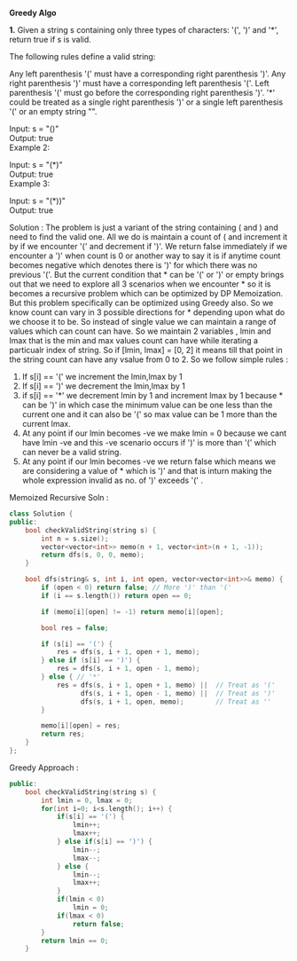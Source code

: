 **Greedy Algo**

**1.** Given a string s containing only three types of characters: '(', ')' and '*', return true if s is valid.

The following rules define a valid string:

Any left parenthesis '(' must have a corresponding right parenthesis ')'.
Any right parenthesis ')' must have a corresponding left parenthesis '('.
Left parenthesis '(' must go before the corresponding right parenthesis ')'.
'*' could be treated as a single right parenthesis ')' or a single left parenthesis '(' or an empty string "".

Input: s = "()"  
Output: true  
Example 2:

Input: s = "(*)"  
Output: true  
Example 3:

Input: s = "(*))"  
Output: true

Solution : The problem is just a variant of the string containing ( and ) and need to find the valid one. All we do is maintain a count of ( and increment it by if we encounter '(' and decrement if ')'. We return false immediately if we encounter a ')' when count is 0 or another way to say it is if anytime count becomes negative which denotes there is ')' for which there was no previous '('.
But the current condition that * can be '(' or ')' or empty brings out that we need to explore all 3 scenarios when we encounter * so it is becomes a recursive problem which can be optimized by DP Memoization. 
But this problem specifically can be optimized using Greedy also. So we know count can vary in 3 possible directions for * depending upon what do we choose it to be. So instead of single value we can maintain a range of values which can count can have. So we maintain 2 variables , lmin and lmax that is the min and max values count can have while iterating a particualr index of string. So if [lmin, lmax] = [0, 2] it means till that point in the string count can have any vsalue from 0 to 2.
So we follow simple rules :
1. If s[i] == '(' we increment the lmin,lmax by 1
2. If s[i] == ')' we decrement the lmin,lmax by 1
3. if s[i] == '*' we decrement lmin by 1 and increment lmax by 1 because * can be ')' in which case the minimum value can be one less than the current one and it can also be '(' so max value can be 1 more than the current lmax.
4. At any point if our lmin becomes -ve we make lmin = 0 because we cant have lmin -ve and this -ve scenario occurs if ')' is more than '(' which can never be a valid string.
5. At any point if our lmin becomes -ve we return false which means we are considering a value of * which is ')' and that is inturn making the whole expression invalid as no. of ')' exceeds '(' .

Memoized Recursive Soln :
```cpp
class Solution {
public:
    bool checkValidString(string s) {
        int n = s.size();
        vector<vector<int>> memo(n + 1, vector<int>(n + 1, -1));
        return dfs(s, 0, 0, memo);
    }

    bool dfs(string& s, int i, int open, vector<vector<int>>& memo) {
        if (open < 0) return false; // More ')' than '('
        if (i == s.length()) return open == 0;

        if (memo[i][open] != -1) return memo[i][open];

        bool res = false;

        if (s[i] == '(') {
            res = dfs(s, i + 1, open + 1, memo);
        } else if (s[i] == ')') {
            res = dfs(s, i + 1, open - 1, memo);
        } else { // '*'
            res = dfs(s, i + 1, open + 1, memo) ||  // Treat as '('
                  dfs(s, i + 1, open - 1, memo) ||  // Treat as ')'
                  dfs(s, i + 1, open, memo);        // Treat as ''
        }

        memo[i][open] = res;
        return res;
    }
};
```

Greedy Approach :

```cpp
public:
    bool checkValidString(string s) {
        int lmin = 0, lmax = 0;
        for(int i=0; i<s.length(); i++) {
            if(s[i] == '(') {
                lmin++;
                lmax++;
            } else if(s[i] == ')') {
                lmin--;
                lmax--;
            } else {
                lmin--;
                lmax++;
            }
            if(lmin < 0)
                lmin = 0;
            if(lmax < 0)
                return false;
        }
        return lmin == 0;
    }
```
